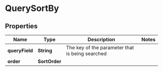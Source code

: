 

# QuerySortBy


## Properties

| Name | Type | Description | Notes |
|------------ | ------------- | ------------- | -------------|
|**queryField** | **String** | The key of the parameter that is being searched |  |
|**order** | **SortOrder** |  |  |



